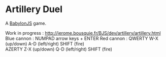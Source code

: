 # Artillery Duel

A [BabylonJS](http://babylonjs.com) game.

Work in progress : http://jerome.bousquie.fr/BJS/dev/artillery/artillery.html  
Blue cannon : NUMPAD arrow keys + ENTER
Red cannon : QWERTY W-X (up/down) A-D (left/right) SHIFT (fire)  
AZERTY Z-X (up/down) Q-D (left/right) SHIFT (fire)

